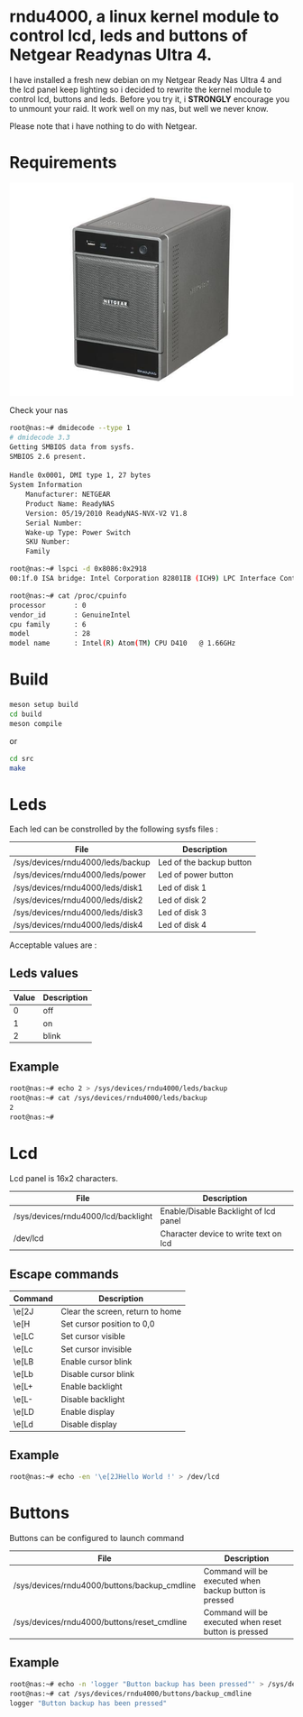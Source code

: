 # rndu4000, a linux kernel module to control lcd, leds and buttons of Netgear Readynas Ultra 4.

I have installed a fresh new debian on my Netgear Ready Nas Ultra 4 and the lcd panel keep lighting so i decided to rewrite the kernel module to control lcd, buttons and leds.
Before you try it, i **STRONGLY** encourage you to unmount your raid. It work well on my nas, but well we never know.

Please note that i have nothing to do with Netgear.


# Requirements

![Netgear Readynas Ultra 4 (RNDU4000)](doc/rndu4000.jpg)


 Check your nas

```bash
root@nas:~# dmidecode --type 1
# dmidecode 3.3
Getting SMBIOS data from sysfs.
SMBIOS 2.6 present.

Handle 0x0001, DMI type 1, 27 bytes
System Information
    Manufacturer: NETGEAR
    Product Name: ReadyNAS
    Version: 05/19/2010 ReadyNAS-NVX-V2 V1.8
    Serial Number:
    Wake-up Type: Power Switch
    SKU Number:
    Family
```

```bash
root@nas:~# lspci -d 0x8086:0x2918
00:1f.0 ISA bridge: Intel Corporation 82801IB (ICH9) LPC Interface Controller (rev 02)
```


```bash
root@nas:~# cat /proc/cpuinfo
processor       : 0
vendor_id       : GenuineIntel
cpu family      : 6
model           : 28
model name      : Intel(R) Atom(TM) CPU D410   @ 1.66GHz
```

# Build

```bash
meson setup build
cd build
meson compile
```
or

```bash
cd src
make
```

# Leds

Each led can be constrolled by the following sysfs files :

|  File                                 | Description              |
|---------------------------------------|--------------------------|
| /sys/devices/rndu4000/leds/backup     | Led of the backup button |
| /sys/devices/rndu4000/leds/power      | Led of power button      |
| /sys/devices/rndu4000/leds/disk1      | Led of disk 1            |
| /sys/devices/rndu4000/leds/disk2      | Led of disk 2            |
| /sys/devices/rndu4000/leds/disk3      | Led of disk 3            |
| /sys/devices/rndu4000/leds/disk4      | Led of disk 4            |


Acceptable values are :

## Leds values

| Value | Description |
|-------|-------------|
|   0   |   off       |
|   1   |   on        |
|   2   |   blink     |


## Example

```bash
root@nas:~# echo 2 > /sys/devices/rndu4000/leds/backup
root@nas:~# cat /sys/devices/rndu4000/leds/backup
2
root@nas:~#
```


# Lcd

Lcd panel is 16x2 characters.

|  File                                     | Description                            |
|-------------------------------------------|----------------------------------------|
| /sys/devices/rndu4000/lcd/backlight       | Enable/Disable Backlight of lcd panel  |
| /dev/lcd                                  | Character device to write text on lcd  |


## Escape commands

|  Command   | Description                     |
|------------|---------------------------------|
| \e[2J      | Clear the screen, return to home|
| \e[H       | Set cursor position to 0,0      |
| \e[LC      | Set cursor visible              |
| \e[Lc      | Set cursor invisible            |
| \e[LB      | Enable cursor blink             |
| \e[Lb      | Disable cursor blink            |
| \e[L+      | Enable backlight                |
| \e[L-      | Disable backlight               |
| \e[LD      | Enable display                  |
| \e[Ld      | Disable display                 |

## Example

```bash
root@nas:~# echo -en '\e[2JHello World !' > /dev/lcd
```

# Buttons

Buttons can be configured to launch command

|  File                                         | Description                                            |
|-----------------------------------------------|--------------------------------------------------------|
| /sys/devices/rndu4000/buttons/backup_cmdline  | Command will be executed when backup button is pressed |
| /sys/devices/rndu4000/buttons/reset_cmdline   | Command will be executed when reset button is pressed  |


## Example

```bash
root@nas:~# echo -n 'logger "Button backup has been pressed"' > /sys/devices/rndu4000/buttons/backup_cmdline
root@nas:~# cat /sys/devices/rndu4000/buttons/backup_cmdline
logger "Button backup has been pressed"
```
